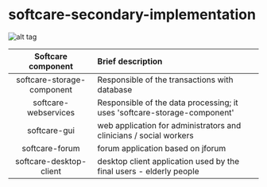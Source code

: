 # softcare-secondary-implementation

![alt tag](https://github.com/seaclouds-atos/softcare-secondary-implementation/blob/master/readme/seaclouds-softcare.png?raw=true)

| Softcare component  | Brief description  |
| :------------: |:---------------|
| softcare-storage-component      | Responsible of the transactions with database |
| softcare-webservices      | Responsible of the data processing; it uses 'softcare-storage-component'     |
| softcare-gui | web application for administrators and clinicians / social workers  |
| softcare-forum | forum application based on jforum |
| softcare-desktop-client | desktop client application used by the final users - elderly people |
